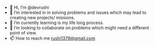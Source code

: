 - 👋 Hi, I’m @devrushi
- 👀 I’m interested in in solving problems and issues which may lead to creating new projects/ missions.
- 🌱 I’m currently learning is my life long process.
- 💞️ I’m looking to collaborate on problems which might need a different point of view.
- 📫 How to reach me rushi1379@gmail.com

<!---
devrushi/devrushi is a ✨ special ✨ repository because its `README.md` (this file) appears on your GitHub profile.
You can click the Preview link to take a look at your changes.
--->
